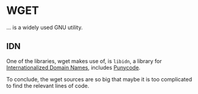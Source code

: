 WGET
====

... is a widely used GNU utility.

IDN
---

One of the libraries, wget makes use of, is `libidn`, a library for
[Internationalized Domain Names](https://en.wikipedia.org/wiki/Nameprep), includes
[Punycode](https://en.wikipedia.org/wiki/Punycode).

To conclude, the wget sources are so big that maybe it is too complicated to find the relevant lines of code.
